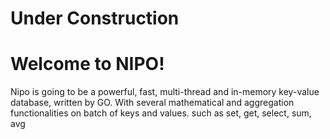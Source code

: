 
# Under Construction
# Welcome to NIPO!

Nipo is going to be a powerful, fast, multi-thread and in-memory key-value database, written by GO.
With several mathematical and aggregation functionalities on batch of keys and values. such as set, get, select, sum, avg


